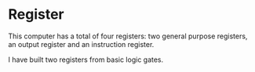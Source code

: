 # Register 

This computer has a total of four registers: two general purpose registers, an output register and an instruction register. 

I have built two registers from basic logic gates. 